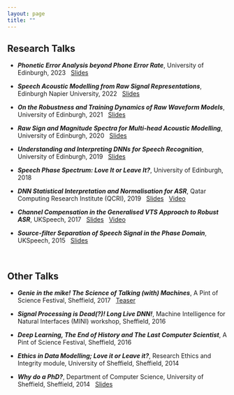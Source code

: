 ```yaml
---
layout: page
title: ""
---
```



## Research Talks ##

  * ***Phonetic Error Analysis beyond Phone Error Rate***, University of Edinburgh, 2023 &nbsp; [Slides](/files/Talks/2023_CSTR_PER_ELoweimi.pdf)

  * ***Speech Acoustic Modelling from Raw Signal Representations***, Edinburgh Napier University, 2022 &nbsp; [Slides](/files/Talks/2022_ENU_RawAM_ELoweimi.pdf)
  
 * ***On the Robustness and Training Dynamics of Raw Waveform Models***, University of Edinburgh, 2021 &nbsp; [Slides](/files/Talks/2020_Dynamics_Robustness.pdf)
 
 * ***Raw Sign and Magnitude Spectra for Multi-head Acoustic Modelling***, University of Edinburgh, 2020 &nbsp; [Slides](/files/Talks/2020_Raw_Sign_Mag_FINAL.pdf)
 
 * ***Understanding and Interpreting DNNs for Speech Recognition***, University of Edinburgh, 2019 &nbsp; [Slides](/files/Talks/2019_CSTR_DNN_Understanding_ASR.pdf)
 
 * ***Speech Phase Spectrum: Love It or Leave It?***, University of Edinburgh, 2018 &nbsp; <!--[Slides](/files/Talks/2018_ELoweimi_CSTR_part1.pdf)-->
     
  * ***DNN Statistical Interpretation and Normalisation for ASR***, Qatar Computing Research Institute (QCRI), 2019 &nbsp; [Slides](/files/Talks/2019_QCRI.pdf) &nbsp;  [Video](https://www.youtube.com/watch?v=MomZa3lmpmM)
  
  * ***Channel Compensation in the Generalised VTS Approach to Robust ASR***, UKSpeech, 2017 &nbsp; [Slides](/files/Talks/2017_UKSpeech.pdf) &nbsp; [Video](https://www.youtube.com/watch?v=iUdGdhvxX7s)
  
  * ***Source-filter Separation of Speech Signal in the Phase Domain***, UKSpeech, 2015 &nbsp; [Slides](/files/Talks/2015_UKSpeech.pdf)

<br>

## Other Talks ##
* ***Genie in the mike! The Science of Talking (with) Machines***, A Pint of Science Festival, Sheffield, 2017 &nbsp; [Teaser](https://www.youtube.com/watch?v=Ta4xGpuFbGI&list=PL63P9-KNTDSwOtKRosM-oXJXUGTtweljS&index=7)
 
* ***Signal Processing is Dead(?)! Long Live DNN!***, Machine Intelligence for Natural Interfaces (MINI) workshop, Sheffield, 2016

* ***Deep Learning, The End of History and The Last Computer Scientist***, A Pint of Science Festival, Sheffield, 2016

* ***Ethics in Data Modelling; Love it or Leave it?***, Research Ethics and Integrity module, University of Sheffield, Sheffield, 2014

* ***Why do a PhD?***, Department of Computer Science, University of Sheffield, Sheffield, 2014 &nbsp; [Slides](/files/Talks/WhyPhD.pdf)
